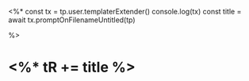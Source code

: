 <%*
const tx = tp.user.templaterExtender()
console.log(tx)
const title = await tx.promptOnFilenameUntitled(tp)

%>

# <%* tR += title %>